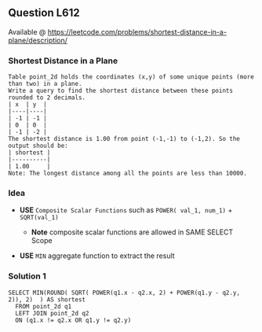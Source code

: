 

## Question L612
Available @ <https://leetcode.com/problems/shortest-distance-in-a-plane/description/>
### Shortest Distance in a Plane 

	Table point_2d holds the coordinates (x,y) of some unique points (more than two) in a plane.
	Write a query to find the shortest distance between these points rounded to 2 decimals.
	| x  | y  |
	|----|----|
	| -1 | -1 |
	| 0  | 0  |
	| -1 | -2 |
	The shortest distance is 1.00 from point (-1,-1) to (-1,2). So the output should be:
	| shortest |
	|----------|
	| 1.00     |
	Note: The longest distance among all the points are less than 10000.

### **Idea**
* **USE** `Composite Scalar Functions` such as `POWER( val_1, num_1)` + `SQRT(val_1)`
	* **Note** composite scalar functions are allowed in SAME SELECT Scope

* **USE** `MIN` aggregate function to extract the result	

### Solution 1
	SELECT MIN(ROUND( SQRT( POWER(q1.x - q2.x, 2) + POWER(q1.y - q2.y, 2)), 2)  ) AS shortest
	  FROM point_2d q1
	  LEFT JOIN point_2d q2
	  ON (q1.x != q2.x OR q1.y != q2.y)	      



